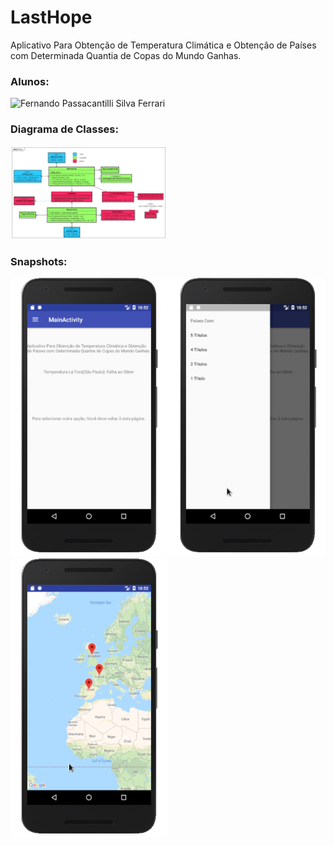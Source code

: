 # LastHope
Aplicativo Para Obtenção de Temperatura Climática e Obtenção de Países com Determinada Quantia de Copas do Mundo Ganhas.

### Alunos:
![Fernando Passacantilli Silva Ferrari](https://github.com/fpsf)

### Diagrama de Classes:
<img src="https://github.com/fpsf/LastHope/blob/master/diag/Last_Hope.jpg" width="250">

### Snapshots:
<img src="https://github.com/fpsf/LastHope/blob/master/snaps/Captura%20de%20tela%20em%202018-06-26%2022-52-10.png" width="250">
<img src="https://github.com/fpsf/LastHope/blob/master/snaps/Captura%20de%20tela%20em%202018-06-26%2022-52-32.png" width="250">
<img src="https://github.com/fpsf/LastHope/blob/master/snaps/Captura%20de%20tela%20em%202018-06-26%2022-53-39.png" width="250">
